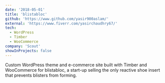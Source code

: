 ```yaml
---
date: '2018-05-01'
title: 'blistabloc'
github: 'https://www.github.com/yasir900aslam/'
external: 'https://www.fiverr.com/yasirchaudhry67/'
tech:
  - WordPress
  - Timber
  - WooCommerce
company: 'Scout'
showInProjects: false
---
```


Custom WordPress theme and e-commerce site built with Timber and WooCommerce for blistabloc, a start-up selling the only reactive shoe insert that prevents blisters from forming.
